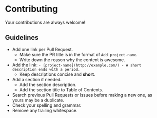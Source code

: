 # Contributing

Your contributions are always welcome!

## Guidelines

* Add one link per Pull Request.
  * Make sure the PR title is in the format of `Add project-name`.
  * Write down the reason why the content is awesome.
* Add the link: `- [project-name](http://example.com/) - A short description ends with a period.`
  * Keep descriptions concise and **short**.
* Add a section if needed.
  * Add the section description.
  * Add the section title to Table of Contents.
* Search previous Pull Requests or Issues before making a new one, as yours may be a duplicate.
* Check your spelling and grammar.
* Remove any trailing whitespace.
